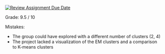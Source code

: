 [![Review Assignment Due Date](https://classroom.github.com/assets/deadline-readme-button-24ddc0f5d75046c5622901739e7c5dd533143b0c8e959d652212380cedb1ea36.svg)](https://classroom.github.com/a/_zvEt3zZ)

Grade: 9.5 / 10

Mistakes:
- The group could have explored with a different number of clusters (2, 4)
- The project lacked a visualization of the EM clusters and a comparison to K-means clusters
